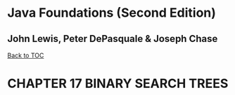 # **Java Foundations (Second Edition)**
## John Lewis, Peter DePasquale & Joseph Chase

[Back to TOC](THE%20BOOK%20ONJAVA.md)

# CHAPTER 17 BINARY SEARCH TREES